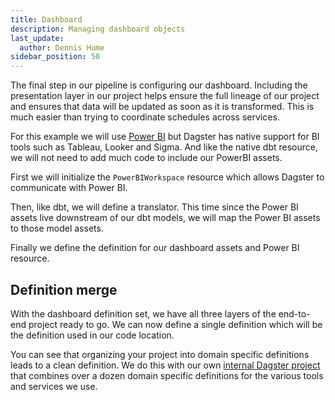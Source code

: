```yaml
---
title: Dashboard
description: Managing dashboard objects
last_update:
  author: Dennis Hume
sidebar_position: 50
---
```


The final step in our pipeline is configuring our dashboard. Including the presentation layer in our project helps ensure the full lineage of our project and ensures that data will be updated as soon as it is transformed. This is much easier than trying to coordinate schedules across services.

For this example we will use [Power BI](https://www.microsoft.com/en-us/power-platform/products/power-bi) but Dagster has native support for BI tools such as Tableau, Looker and Sigma. And like the native dbt resource, we will not need to add much code to include our PowerBI assets.

First we will initialize the `PowerBIWorkspace` resource which allows Dagster to communicate with Power BI.

<CodeExample
  path="docs_projects/project_atproto_dashboard/project_atproto_dashboard/dashboard/definitions.py"
  language="python"
  startAfter="start_powerbi"
  endBefore="end_powerbi"
/>

Then, like dbt, we will define a translator. This time since the Power BI assets live downstream of our dbt models, we will map the Power BI assets to those model assets.

<CodeExample
  path="docs_projects/project_atproto_dashboard/project_atproto_dashboard/dashboard/definitions.py"
  language="python"
  startAfter="start_dbt"
  endBefore="end_dbt"
/>

Finally we define the definition for our dashboard assets and Power BI resource.

<CodeExample
  path="docs_projects/project_atproto_dashboard/project_atproto_dashboard/dashboard/definitions.py"
  language="python"
  startAfter="start_def"
  endBefore="end_def"
/>

## Definition merge

With the dashboard definition set, we have all three layers of the end-to-end project ready to go. We can now define a single definition which will be the definition used in our code location.

<CodeExample
  path="docs_projects/project_atproto_dashboard/project_atproto_dashboard/definitions.py"
  language="python"
  startAfter="start_def"
  endBefore="end_def"
/>

You can see that organizing your project into domain specific definitions leads to a clean definition. We do this with our own [internal Dagster project](https://github.com/dagster-io/dagster-open-platform/blob/main/dagster_open_platform/definitions.py) that combines over a dozen domain specific definitions for the various tools and services we use.
